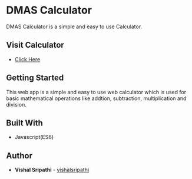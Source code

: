 # DMAS Calculator
 DMAS Calculator is a simple and easy to use Calculator.
 
## Visit Calculator
* [Click Here](https://dmas-calculator.netlify.app/)

## Getting Started
 This web app is a simple and easy to use web calculator which is used for basic mathematical operations like addtion, subtraction, multiplication and division.

## Built With
* Javascript(ES6)

## Author
* **Vishal Sripathi** - [vishalsripathi](https://github.com/vishalsripathi)
